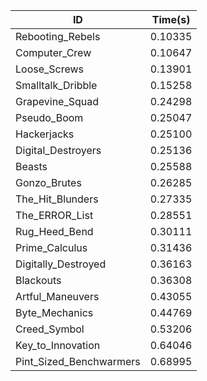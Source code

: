 |ID|Time(s)|
|-|-|
|Rebooting_Rebels|0.10335|
|Computer_Crew|0.10647|
|Loose_Screws|0.13901|
|Smalltalk_Dribble|0.15258|
|Grapevine_Squad|0.24298|
|Pseudo_Boom|0.25047|
|Hackerjacks|0.25100|
|Digital_Destroyers|0.25136|
|Beasts|0.25588|
|Gonzo_Brutes|0.26285|
|The_Hit_Blunders|0.27335|
|The_ERROR_List|0.28551|
|Rug_Heed_Bend|0.30111|
|Prime_Calculus|0.31436|
|Digitally_Destroyed|0.36163|
|Blackouts|0.36308|
|Artful_Maneuvers|0.43055|
|Byte_Mechanics|0.44769|
|Creed_Symbol|0.53206|
|Key_to_Innovation|0.64046|
|Pint_Sized_Benchwarmers|0.68995|
